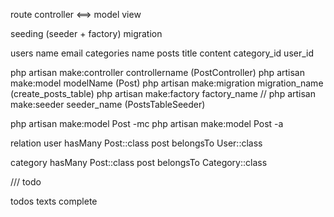 route
controller <==> model
view

seeding (seeder + factory)
migration

users 
  name
  email
categories 
  name
posts 
  title
  content
  category_id
  user_id

php artisan make:controller controllername (PostController)
php artisan make:model modelName (Post)
php artisan make:migration migration_name (create_posts_table)
php artisan make:factory factory_name
// php artisan make:seeder seeder_name (PostsTableSeeder)


php artisan make:model Post -mc
php artisan make:model Post -a



relation 
user hasMany Post::class
post belongsTo User::class

category hasMany Post::class
post belongsTo Category::class



/// todo 


todos 
texts 
complete

                                            